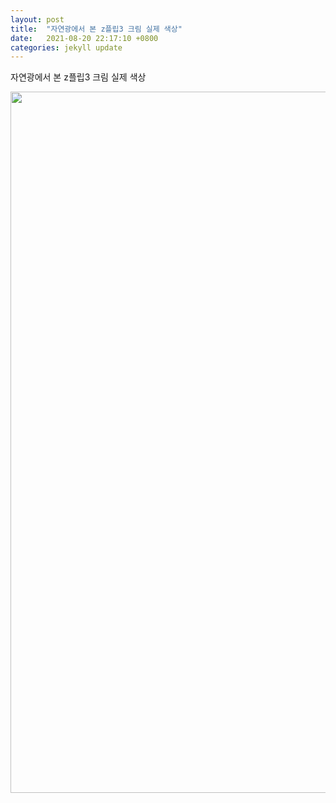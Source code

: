 ```yaml
---
layout: post
title:  "자연광에서 본 z플립3 크림 실제 색상"
date:   2021-08-20 22:17:10 +0800
categories: jekyll update
---
```

<style>c {display:block !important}</style>
자연광에서 본 z플립3 크림 실제 색상<br>
<div class="view_area"><div class="view_text" itemprop="articleBody"><div style="text-align: center;"><div style="text-align:center"><img alt="" height="1122" src="http://i0.wp.com/www.fomos.kr/contents/images/board/2021/0820/1629462242956891.jpg" width="730"></div> <a href='http://kboard.ivyro.net'></a><a href='http://479.kr'></a><a href='http://docun.net'></a><a href='http://opu.kr'></a><a href='http://egloo.kr'></a><a href='http://fluke102.ivyro.net'></a><a href='http://funbe.kr'></a><a href='http://somj.kr'></a><a href='http://001.pe.kr'></a><a href='http://marumaru.kr'></a><a href='http://dailyfit.ivyro.net'></a><a href='http://manamoa.kr'></a><a href='http://219.kr'></a><a href='http://402.kr'></a><a href='http://chopin0425.ivyro.net'></a><a href='http://l0000.ivyro.net'></a><a href='http://slm.kr'></a><a href='http://slli.kr'></a><a href='http://siiu.pe.kr'></a><a href='http://o90.kr'></a><a href='http://01s.pw'></a><a href='http://ro1.pw'></a><a href='http://mound.pw'></a><a href='http://820.kr'></a><a href='http://yinghe9.com'></a><a href='http://u00000.iwinv.net'></a><a href='http://nwst.net'></a><a href='http://9tail.net'></a><a href='http://poca.pw'></a><a href='http://0333.pw'></a><a href='http://bestproduct.pw'></a><a href='http://xxy.pw'></a><a href='http://ww1.pw'></a><a href='http://bd1.pw'></a><a href='http://ht1.pw'></a><a href='http://ww0.pw'></a><a href='http://fluke102.ivyro.net'></a><a href='http://hsc.pw'></a><a href='http://ggol.pw'></a><a href='http://imagebolt.pw'></a><a href='http://fluke103.iwinv.net'></a><a href='http://fluke102.iwinv.net'></a><a href='http://a00000.iwinv.net'></a><a href='http://pinspire.co.kr'></a><a href='http://fyndesters.com'></a><a href='http://1s1.pw'></a><a href='http://s00000.iwinv.net'></a><a href='http://u00000.iwinv.net'></a><a href='http://lachanalebrand.com'></a><a href='http://i00000.iwinv.net'></a><a href='http://officialjazzshoponlines.com'></a><a href='http://baicuangyule.com'></a><a href='http://j00000.iwinv.net'></a><a href='http://z00000.iwinv.net'></a>
